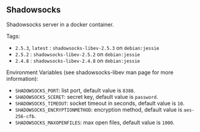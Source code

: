 Shadowsocks
-----------

Shadowsocks server in a docker container.

Tags:

- `2.5.3`, `latest` : `shadowsocks-libev-2.5.3` on `debian:jessie`
- `2.5.2` : `shadowsocks-libev-2.5.2` on `debian:jessie`
- `2.4.8` : `shadowsocks-libev-2.4.8` on `debian:jessie`


Environment Variables (see shadowsocks-libev man page for more information):

- `SHADOWSOCKS_PORT`: list port, default value is `8388`.
- `SHADOWSOCKS_SCERET`: secret key, default value is `password`.
- `SHADOWSOCKS_TIMEOUT`: socket timeout in seconds, default value is `10`.
- `SHADOWSOCKS_ENCRYPTIONMETHOD`: encryption method, default value is `aes-256-cfb`.
- `SHADOWSOCKS_MAXOPENFILES`: max open files, default value is `1000`.
